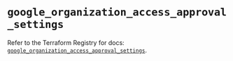# `google_organization_access_approval_settings`

Refer to the Terraform Registry for docs: [`google_organization_access_approval_settings`](https://registry.terraform.io/providers/hashicorp/google-beta/6.48.0/docs/resources/google_organization_access_approval_settings).
